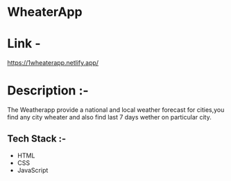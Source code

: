 # WheaterApp
# Link -
https://1wheaterapp.netlify.app/

# Description :-
 The Weatherapp  provide a national and local weather forecast for cities,you find any city wheater and also find last 7 days wether on particular city.
## Tech Stack :- 
- HTML
- CSS
- JavaScript

# <img src="./image/whether2.png" alt="">

